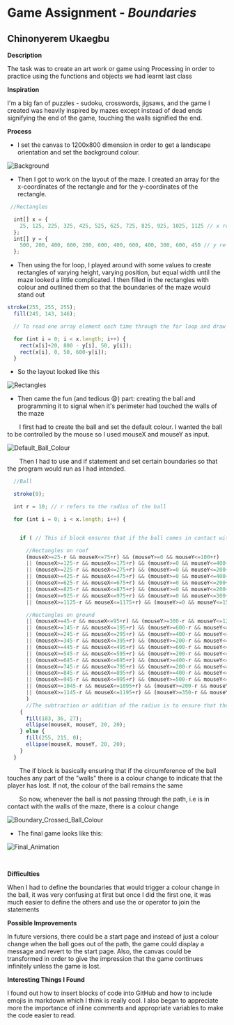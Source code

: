 # Game Assignment - *Boundaries*

## Chinonyerem Ukaegbu


**Description**

The task was to create an art work or game using Processing in order to practice using the functions and objects we had learnt last class

**Inspiration**

I'm a big fan of puzzles - sudoku, crosswords, jigsaws, and the game I created was heavily inspired by mazes except instead of dead ends signifying the end of the game, touching the walls signified the end.

**Process**

* I set the canvas to 1200x800 dimension in order to get a landscape orientation and set the background colour.

![Background](images/Screenshot%20(182).png)

* Then I got to work on the layout of the maze. I created an array for the x-coordinates of the rectangle and for the y-coordinates of the rectangle.

```js
 //Rectangles

  int[] x = { 
    25, 125, 225, 325, 425, 525, 625, 725, 825, 925, 1025, 1125 // x refers to the x-coordinates of the rectangles
  };
  int[] y = { 
    500, 200, 400, 600, 200, 600, 400, 600, 400, 300, 600, 450 // y refers to the y-coordinates of the rectangles
  };
  ```
  
* Then using the for loop, I played around with some values to create rectangles of varying height, varying position, but equal width until the maze looked a little complicated. I then filled in the rectangles with colour and outlined them so that the boundaries of the maze would stand out

```js
stroke(255, 255, 255);
  fill(245, 143, 146);

  // To read one array element each time through the for loop and draw the rectangles

  for (int i = 0; i < x.length; i++) {
    rect(x[i]+20, 800 - y[i], 50, y[i]);
    rect(x[i], 0, 50, 600-y[i]);
  }
  ```
* So the layout looked like this

![Rectangles](images/Screenshot%20(183).png)

* Then came the fun (and tedious :weary:) part: creating the ball and programming it to signal when it's perimeter had touched the walls of the maze
</p>
&nbsp&nbsp&nbsp&nbsp&nbsp&nbsp I first had to create the ball and set the default colour. I wanted the ball to be controlled by the mouse so I used mouseX and mouseY as input.
</p>

![Default_Ball_Colour](images/Screenshot%20(184).png)

</p>
&nbsp&nbsp&nbsp&nbsp&nbsp&nbsp Then I had to use and if statement and set certain boundaries so that the program would run as I had intended.
</p>

```js
  //Ball 

  stroke(0);

  int r = 10; // r refers to the radius of the ball

  for (int i = 0; i < x.length; i++) {


    if ( // This if block ensures that if the ball comes in contact with any of the rectangles, there is a colour change

      //Rectangles on roof
      (mouseX>=25-r && mouseX<=75+r) && (mouseY>=0 && mouseY<=100+r)
      || (mouseX>=125-r && mouseX<=175+r) && (mouseY>=0 && mouseY<=400+r)
      || (mouseX>=225-r && mouseX<=275+r) && (mouseY>=0 && mouseY<=200+r)
      || (mouseX>=425-r && mouseX<=475+r) && (mouseY>=0 && mouseY<=400+r)
      || (mouseX>=625-r && mouseX<=675+r) && (mouseY>=0 && mouseY<=200+r)
      || (mouseX>=825-r && mouseX<=875+r) && (mouseY>=0 && mouseY<=200+r)
      || (mouseX>=925-r && mouseX<=975+r) && (mouseY>=0 && mouseY<=300+r)
      || (mouseX>=1125-r && mouseX<=1175+r) && (mouseY>=0 && mouseY<=150+r)

      //Rectangles on ground
      || (mouseX>=45-r && mouseX<=95+r) && (mouseY>=300-r && mouseY<=1200)
      || (mouseX>=145-r && mouseX<=195+r) && (mouseY>=600-r && mouseY<=1200)
      || (mouseX>=245-r && mouseX<=295+r) && (mouseY>=400-r && mouseY<=1200)
      || (mouseX>=345-r && mouseX<=395+r) && (mouseY>=200-r && mouseY<=1200)
      || (mouseX>=445-r && mouseX<=495+r) && (mouseY>=600-r && mouseY<=1200)
      || (mouseX>=545-r && mouseX<=595+r) && (mouseY>=200-r && mouseY<=1200)
      || (mouseX>=645-r && mouseX<=695+r) && (mouseY>=400-r && mouseY<=1200)
      || (mouseX>=745-r && mouseX<=795+r) && (mouseY>=200-r && mouseY<=1200)
      || (mouseX>=845-r && mouseX<=895+r) && (mouseY>=400-r && mouseY<=1200)
      || (mouseX>=945-r && mouseX<=995+r) && (mouseY>=500-r && mouseY<=1200)
      || (mouseX>=1045-r && mouseX<=1095+r) && (mouseY>=200-r && mouseY<=1200)
      || (mouseX>=1145-r && mouseX<=1195+r) && (mouseY>=350-r && mouseY<=1200)
      ) 
      //The subtraction or addition of the radius is to ensure that the colour changes when the circumference of the circle touches the rectangle rather than the centre of the circle
    {
      fill(183, 36, 27);
      ellipse(mouseX, mouseY, 20, 20);
    } else {
      fill(255, 215, 0);
      ellipse(mouseX, mouseY, 20, 20);
    }
  }
  ```
</p>
&nbsp&nbsp&nbsp&nbsp&nbsp&nbsp The if block is basically ensuring that if the circumference of the ball touches any part of the "walls" there is a colour change to indicate that the player has lost. If not, the colour of the ball remains the same
</p>
&nbsp&nbsp&nbsp&nbsp&nbsp&nbsp So now, whenever the ball is not passing through the path, i.e is in contact with the walls of the maze, there is a colour change
</p>

![Boundary_Crossed_Ball_Colour](images/Screenshot%20(185).png)

* The final game looks like this:

![Final_Animation](images/Week_3_Assignment_cou210_Video_gif.gif)

</br>

**Difficulties**

When I had to define the boundaries that would trigger a colour change in the ball, it was very confusing at first but once I did the first one, it was much easier to define the others and use the or operator to join the statements

**Possible Improvements**

In future versions, there could be a start page and instead of just a colour change when the ball goes out of the path, the game could display a message and revert to the start page. Also, the canvas could be transformed in order to give the impression that the game continues infinitely unless the game is lost.

**Interesting Things I Found**

I found out how to insert blocks of code into GitHub and how to include emojis in markdown which I think is really cool. I also began to appreciate more the importance of inline comments and appropriate variables to make the code easier to read.
